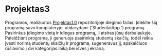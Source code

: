 # Projektas3
Programos, realizuotos [Projektas1.0](https://github.com/Snezana01/Project1.0) repozitorijoje diegimo failas. Įdiekite šią programą savo kompiuteryje, atidarydami ('StudentaiApp ') programą. 
Pasirinkus įdiegimo vietą ir idiegus programą, ji atsiras jūsų darbalaukyje. 
Paleidžiant programą, ji generuoja pasirinktą studentų skaičių, todėl reikia įvesti norimą studentų skaičių ir programa, sugeneravus jį, apskaičiuos rūšiavimo į dvi kategorijas laiką bei išves į ekraną.
